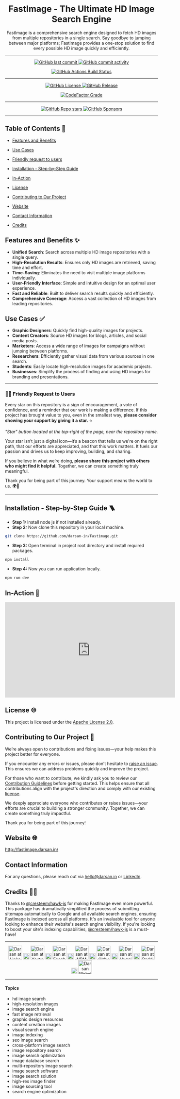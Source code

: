 <div align="center">

# FastImage - The Ultimate HD Image Search Engine

<p id="intro">FastImage is a comprehensive search engine designed to fetch HD images from multiple repositories in a single search. Say goodbye to jumping between major platforms; FastImage provides a one-stop solution to find every possible HD image quickly and efficiently.</p>

---

<p>

<span>
  <a href="https://github.com/darsan-in/Fastimage/commits/main">
    <img src="https://img.shields.io/github/last-commit/darsan-in/Fastimage?display_timestamp=committer&style=for-the-badge&label=Updated%20On" alt="GitHub last commit"/>
  </a>
</span>

<span>
  <a href="">
    <img src="https://img.shields.io/github/commit-activity/m/darsan-in/Fastimage?style=for-the-badge&label=Commit%20Activity" alt="GitHub commit activity"/>
  </a>
</span>

</p>

<p>

<span>
  <a href="https://github.com/darsan-in/Fastimage/actions/workflows/nextjs.yml">
    <img src="https://img.shields.io/github/actions/workflow/status/darsan-in/Fastimage/nextjs.yml?style=for-the-badge&label=Build%20Status" alt="GitHub Actions Build Status"/>
  </a>
</span>

</p>

---

<p>

<span>
  <a href="LICENSE">
    <img src="https://img.shields.io/github/license/darsan-in/Fastimage?style=for-the-badge&label=License" alt="GitHub License"/>
  </a>
</span>

<span>
  <a href="https://github.com/darsan-in/Fastimage/releases">
    <img src="https://img.shields.io/github/v/release/darsan-in/Fastimage?include_prereleases&sort=date&display_name=tag&style=for-the-badge&label=Latest%20Version" alt="GitHub Release"/>
  </a>
</span>

</p>

<p>

<span>
  <a href="https://www.codefactor.io/repository/github/darsan-in/Fastimage/issues/main">
    <img src="https://img.shields.io/codefactor/grade/github/darsan-in/Fastimage?style=for-the-badge&label=Code%20Quality%20Grade" alt="CodeFactor Grade"/>
  </a>
</span>

</p>

---

<p>

<span>
  <a href="">
    <img src="https://img.shields.io/github/stars/darsan-in/Fastimage?style=for-the-badge&label=Stars" alt="GitHub Repo stars"/>
  </a>
</span>

<span>
  <a href="https://github.com/sponsors/darsan-in">
    <img src="https://img.shields.io/github/sponsors/darsan-in?style=for-the-badge&label=Generous%20Sponsors" alt="GitHub Sponsors"/>
  </a>
</span>

</p>

---

</div>

## Table of Contents 📝

- [Features and Benefits](#features-and-benefits-)
- [Use Cases](#use-cases-)
- [Friendly request to users](#-friendly-request-to-users)

- [Installation - Step-by-Step Guide](#installation---step-by-step-guide-)
- [In-Action](#in-action-)

- [License](#license-%EF%B8%8F)
- [Contributing to Our Project](#contributing-to-our-project-)
- [Website](#website-)

- [Contact Information](#contact-information)
- [Credits](#credits-)

## Features and Benefits ✨

- **Unified Search**: Search across multiple HD image repositories with a single query.
- **High-Resolution Results**: Ensures only HD images are retrieved, saving time and effort.
- **Time-Saving**: Eliminates the need to visit multiple image platforms individually.
- **User-Friendly Interface**: Simple and intuitive design for an optimal user experience.
- **Fast and Reliable**: Built to deliver search results quickly and efficiently.
- **Comprehensive Coverage**: Access a vast collection of HD images from leading repositories.

## Use Cases ✅

- **Graphic Designers**: Quickly find high-quality images for projects.
- **Content Creators**: Source HD images for blogs, articles, and social media posts.
- **Marketers**: Access a wide range of images for campaigns without jumping between platforms.
- **Researchers**: Efficiently gather visual data from various sources in one search.
- **Students**: Easily locate high-resolution images for academic projects.
- **Businesses**: Simplify the process of finding and using HD images for branding and presentations.

---

### 🙏🏻 Friendly Request to Users

Every star on this repository is a sign of encouragement, a vote of confidence, and a reminder that our work is making a difference. If this project has brought value to you, even in the smallest way, **please consider showing your support by giving it a star.** ⭐

_"Star" button located at the top-right of the page, near the repository name._

Your star isn’t just a digital icon—it’s a beacon that tells us we're on the right path, that our efforts are appreciated, and that this work matters. It fuels our passion and drives us to keep improving, building, and sharing.

If you believe in what we’re doing, **please share this project with others who might find it helpful.** Together, we can create something truly meaningful.

Thank you for being part of this journey. Your support means the world to us. 🌍💖

---

## Installation - Step-by-Step Guide 🪜

- **Step 1:** Install node js if not installed already.
- **Step 2:** Now clone this repository in your local machine.

```bash
git clone https://github.com/darsan-in/Fastimage.git
```

- **Step 3:** Open terminal in project root directory and install required packages.

```bash
npm install
```

- **Step 4:** Now you can run application locally.

```bash
npm run dev
```

## In-Action 🤺

<iframe width="560" height="315" src="https://www.youtube.com/embed/lsVA0yjNYNw" frameborder="0" allow="accelerometer; autoplay; encrypted-media; gyroscope; picture-in-picture" allowfullscreen></iframe>

## License ©️

This project is licensed under the [Apache License 2.0](LICENSE).

## Contributing to Our Project 🤝

We’re always open to contributions and fixing issues—your help makes this project better for everyone.

If you encounter any errors or issues, please don’t hesitate to [raise an issue](../../issues/new). This ensures we can address problems quickly and improve the project.

For those who want to contribute, we kindly ask you to review our [Contribution Guidelines](CONTRIBUTING) before getting started. This helps ensure that all contributions align with the project's direction and comply with our existing [license](LICENSE).

We deeply appreciate everyone who contributes or raises issues—your efforts are crucial to building a stronger community. Together, we can create something truly impactful.

Thank you for being part of this journey!

## Website 🌐

<a id="url" href="http://fastimage.darsan.in/">http://fastimage.darsan.in/</a>

## Contact Information

For any questions, please reach out via hello@darsan.in or [LinkedIn](https://www.linkedin.com/in/darsan-in/).

## Credits 🙏🏻

Thanks to [@cresteem/hawk-js](https://github.com/cresteem/hawk-js) for making FastImage even more powerful. This package has dramatically simplified the process of submitting sitemaps automatically to Google and all available search engines, ensuring FastImage is indexed across all platforms. It's an invaluable tool for anyone looking to enhance their website's search engine visibility. If you're looking to boost your site's indexing capabilities, [@cresteem/hawk-js](https://github.com/cresteem/hawk-js) is a must-have!

---

<p align="center">

<span>
<a href="https://www.linkedin.com/in/darsan-in/"><img width='45px' height='45px' src="https://raw.githubusercontent.com/darsan-in/.github/main/brand/footer-icons/linkedin.png" alt="Darsan at Linkedin"></a>
</span>

<span>
  <img width='20px' height='20px' src="https://raw.githubusercontent.com/darsan-in/.github/main/brand/footer-icons/gap.png" alt="place holder image">
</span>

<span>
<a href="https://www.youtube.com/@darsan-in"><img width='45px' height='45px' src="https://raw.githubusercontent.com/darsan-in/.github/main/brand/footer-icons/youtube.png" alt="Darsan at Youtube"></a>
</span>

<span>
  <img width='20px' height='20px' src="https://raw.githubusercontent.com/darsan-in/.github/main/brand/footer-icons/gap.png" alt="place holder image">
</span>

<span>
<a href="https://www.facebook.com/darsan.in/"><img width='45px' height='45px' src="https://raw.githubusercontent.com/darsan-in/.github/main/brand/footer-icons/facebook.png" alt="Darsan at Facebook"></a>
</span>

<span>
  <img width='20px' height='20px' src="https://raw.githubusercontent.com/darsan-in/.github/main/brand/footer-icons/gap.png" alt="place holder image">
</span>

<span>
<a href="https://www.npmjs.com/~darsan.in"><img width='45px' height='45px' src="https://raw.githubusercontent.com/darsan-in/.github/main/brand/footer-icons/npm.png" alt="Darsan at NPM"></a>
</span>

<span>
  <img width='20px' height='20px' src="https://raw.githubusercontent.com/darsan-in/.github/main/brand/footer-icons/gap.png" alt="place holder image">
</span>

<span>
<a href="https://github.com/darsan-in"><img width='45px' height='45px' src="https://raw.githubusercontent.com/darsan-in/.github/main/brand/footer-icons/github.png" alt="Darsan at Github"></a>
</span>

<span>
  <img width='20px' height='20px' src="https://raw.githubusercontent.com/darsan-in/.github/main/brand/footer-icons/gap.png" alt="place holder image">
</span>

<span>
<a href="https://huggingface.co/darsan"><img width='45px' height='45px' src="https://raw.githubusercontent.com/darsan-in/.github/main/brand/footer-icons/hf.png" alt="Darsan at Huggingface"></a>
</span>

<span>
  <img width='20px' height='20px' src="https://raw.githubusercontent.com/darsan-in/.github/main/brand/footer-icons/gap.png" alt="place holder image">
</span>

<span>
<a href="https://www.reddit.com/user/iamspdarsan/"><img width='45px' height='45px' src="https://raw.githubusercontent.com/darsan-in/.github/main/brand/footer-icons/reddit.png" alt="Darsan at Reddit"></a>
</span>

<span>
  <img width='20px' height='20px' src="https://raw.githubusercontent.com/darsan-in/.github/main/brand/footer-icons/gap.png" alt="place holder image">
</span>

<span>
<a href="https://darsan.in/"><img width='45px' height='45px' src="https://raw.githubusercontent.com/darsan-in/.github/main/brand/footer-icons/website.png" alt="Darsan Website"></a>
</span>

<p>

---

#### Topics

<ul id="keywords">
<li>hd image search</li>
<li>high-resolution images</li>
<li>image search engine</li>
<li>fast image retrieval</li>
<li>graphic design resources</li>
<li>content creation images</li>
<li>visual search engine</li>
<li>image indexing</li>
<li>seo image search</li>
<li>cross-platform image search</li>
<li>image repository search</li>
<li>image search optimization</li>
<li>image database search</li>
<li>multi-repository image search</li>
<li>image search software</li>
<li>image search solution</li>
<li>high-res image finder</li>
<li>image sourcing tool</li>
<li>search engine optimization</li>
</ul>
